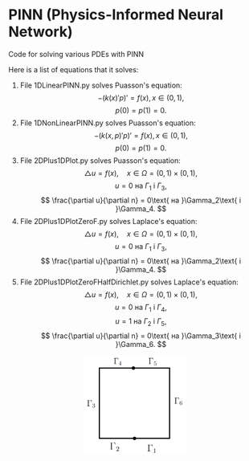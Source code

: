 # PINN (Physics-Informed Neural Network)
Code for solving various PDEs with PINN 

Here is a list of equations that it solves:
1. File 1DLinearPINN.py solves Puasson's equation:
$$
-(k(x)'p)'= f(x), x \in (0,1),
$$
$$
p(0)=p(1)=0.
$$
2. File 1DNonLinearPINN.py solves Puasson's equation:
$$
-(k(x,p)'p)'= f(x), x \in (0,1),
$$
$$
p(0)=p(1)=0.
$$
3. File 2DPlus1DPlot.py solves Puasson's equation:
$$
\bigtriangleup u = f(x), \quad x \in \Omega = (0, 1) \times (0, 1),
$$
$$
u = 0\text{ на }\Gamma_1\text{ i }\Gamma_3,
$$
$$
\frac{\partial u}{\partial n} = 0\text{ на }\Gamma_2\text{ i }\Gamma_4.
$$
4. File 2DPlus1DPlotZeroF.py solves Laplace's equation:
$$
\bigtriangleup u = f(x), \quad x \in \Omega = (0, 1) \times (0, 1),
$$
$$
u = 0\text{ на }\Gamma_1\text{ i }\Gamma_3,
$$
$$
\frac{\partial u}{\partial n} = 0\text{ на }\Gamma_2\text{ i }\Gamma_4.
$$
5. File 2DPlus1DPlotZeroFHalfDirichlet.py solves Laplace's equation:
$$
\bigtriangleup u = f(x), \quad x \in \Omega = (0, 1) \times (0, 1),
$$
$$
u = 0\text{ на }\Gamma_1\text{ i }\Gamma_4,
$$
$$
u = 1\text{ на }\Gamma_2\text{ i }\Gamma_5,
$$
$$
\frac{\partial u}{\partial n} = 0\text{ на }\Gamma_3\text{ i }\Gamma_6.
$$
<p align="center">
    <img src="./imgs/ZeroFHalfDirichletRegion.png" alt="Image of region with boundaries" style="width:40%; border:0;">
</p>

